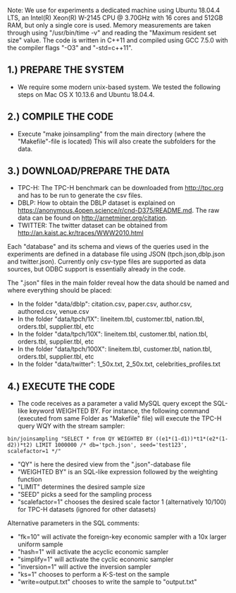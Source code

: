 Note: We use for experiments a dedicated machine using Ubuntu 18.04.4 LTS, an Intel(R) Xeon(R) W-2145 CPU @ 3.70GHz with 16 cores and 512GB RAM, but only a single core is used. Memory measurements are taken through using "/usr/bin/time -v" and reading the "Maximum resident set size" value. The code is written in C++11 and compiled using GCC 7.5.0 with the compiler flags "-O3" and "-std=c++11".

## 1.) PREPARE THE SYSTEM

- We require some modern unix-based system. We tested the following steps on Mac OS X 10.13.6 and Ubuntu 18.04.4.

## 2.) COMPILE THE CODE

- Execute "make joinsampling" from the main directory (where the "Makefile"-file is located)
This will also create the subfolders for the data.

## 3.) DOWNLOAD/PREPARE THE DATA

- TPC-H: The TPC-H benchmark can be downloaded from http://tpc.org and has to be run to generate the csv files.
- DBLP: How to obtain the DBLP dataset is explained on https://anonymous.4open.science/r/cnd-D375/README.md. The raw data can be found on http://arnetminer.org/citation.
- TWITTER: The twitter dataset can be obtained from http://an.kaist.ac.kr/traces/WWW2010.html

Each "database" and its schema and views of the queries used in the experiments are defined in a database file using JSON (tpch.json,dblp.json and twitter.json). Currently only csv-type files are supported as data sources, but ODBC support is essentially already in the code.

The ".json" files in the main folder reveal how the data should be named and where everything should be placed:

- In the folder "data/dblp": citation.csv, paper.csv, author.csv, authored.csv, venue.csv
- In the folder "data/tpch/1X": lineitem.tbl, customer.tbl, nation.tbl, orders.tbl,  supplier.tbl, etc
- In the folder "data/tpch/10X": lineitem.tbl, customer.tbl, nation.tbl, orders.tbl,  supplier.tbl, etc
- In the folder "data/tpch/100X": lineitem.tbl, customer.tbl, nation.tbl, orders.tbl,  supplier.tbl, etc
- In the folder "data/twitter": 1_50x.txt, 2_50x.txt, celebrities_profiles.txt

## 4.) EXECUTE THE CODE

- The code receives as a parameter a valid MySQL query except the SQL-like keyword WEIGHTED BY. For instance, the following command (executed from same Folder as "Makefile" file) will execute the TPC-H query WQY with the stream sampler:
```
bin/joinsampling "SELECT * from QY WEIGHTED BY ((e1*(1-d1))*t1*(e2*(1-d2))*t2) LIMIT 1000000 /* db='tpch.json', seed='test123', scalefactor=1 */"
```
- "QY" is here the desired view from the ".json"-database file
- "WEIGHTED BY" is an SQL-like expression followed by the weighting function
- "LIMIT" determines the desired sample size
- "SEED" picks a seed for the sampling process
- "scalefactor=1" chooses the desired scale factor 1 (alternatively 10/100) for TPC-H datasets (ignored for other datasets)

Alternative parameters in the SQL comments:

- "fk=10" will activate the foreign-key economic sampler with a 10x larger uniform sample
- "hash=1" will activate the acyclic economic sampler
- "simplify=1" will activate the cyclic economic sampler
- "inversion=1" will active the inversion sampler
- "ks=1" chooses to perform a K-S-test on the sample
- "write=output.txt" chooses to write the sample to "output.txt"

